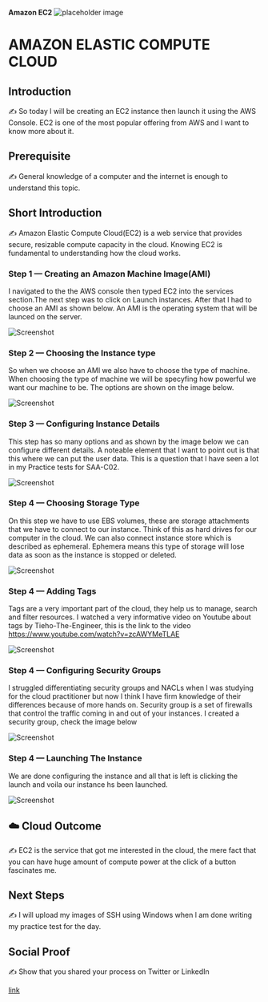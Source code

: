 **Amazon EC2**
![placeholder image](https://github.com/TinoMako/100DaysOfCloud/blob/main/AWS-EC2.png)

# AMAZON ELASTIC COMPUTE CLOUD

## Introduction

✍️ So today l will be creating an EC2 instance then launch it using the AWS Console. EC2 is one of the most popular offering from AWS and l want to know more about it.

## Prerequisite

✍️ General knowledge of a computer and the internet is enough to understand this topic.


## Short Introduction

✍️ Amazon Elastic Compute Cloud(EC2) is a web service that provides secure, resizable compute capacity in the cloud. Knowing EC2 is fundamental to understanding how the cloud works. 

### Step 1 — Creating an Amazon Machine Image(AMI)

I navigated to the the AWS console then typed EC2 into the services section.The next step was to click on Launch instances. After that l had to choose an AMI as shown below.
An AMI is the operating system that will be launced on the server. 

![Screenshot](https://github.com/TinoMako/100DaysOfCloud/blob/main/Screenshot%20(56).png)


### Step 2 — Choosing the Instance type

So when we choose an AMI we also have to choose the type of machine. When choosing the type of machine we will be specyfing how powerful we want our machine to be. The options are shown on the image below.

![Screenshot](https://github.com/TinoMako/100DaysOfCloud/blob/main/Screenshot%20(57).png)

### Step 3 — Configuring Instance Details
This step has so many options and as shown by the image below we can configure different details. A noteable element that l want to point out is that this where we
can put the user data. This is a question that l have seen a lot in my Practice tests for SAA-C02.

![Screenshot](https://github.com/TinoMako/100DaysOfCloud/blob/main/Screenshot%20(58).png)

### Step 4 — Choosing Storage Type

On this step we have to use EBS volumes, these are storage attachments that we have to connect to our instance. Think of this as hard drives for our computer in the cloud. We can also connect instance store which is described as ephemeral. Ephemera means this type of storage will lose data as soon as the instance is stopped or deleted. 

![Screenshot](https://github.com/TinoMako/100DaysOfCloud/blob/main/Screenshot%20(59).png)

### Step 4 — Adding Tags

Tags are a very important part of the cloud, they help us to manage, search and filter resources. I watched a very informative video on Youtube about tags by Tieho-The-Engineer, this is the link to the video https://www.youtube.com/watch?v=zcAWYMeTLAE 

![Screenshot](https://github.com/TinoMako/100DaysOfCloud/blob/main/Screenshot%20(60).png)

### Step 4 — Configuring Security Groups

l struggled differentiating security groups and NACLs when l was studying for the cloud practitioner but now l think l have firm knowledge of their differences because of more hands on. Security group is a set of firewalls that control the traffic coming in and out of your instances. I created a security group, check the image below

![Screenshot](https://github.com/TinoMako/100DaysOfCloud/blob/main/Screenshot%20(61).png)

### Step 4 — Launching The Instance

We are done configuring the instance and all that is left is clicking the launch and voila our instance hs been launched.

![Screenshot](https://github.com/TinoMako/100DaysOfCloud/blob/main/Screenshot%20(61).png)

## ☁️ Cloud Outcome

✍️ EC2 is the service that got me interested in the cloud, the mere fact that you can have huge amount of compute power at the click of a button fascinates me. 

## Next Steps

✍️ I will upload my images of SSH using Windows when l am done writing my practice test for the day. 

## Social Proof

✍️ Show that you shared your process on Twitter or LinkedIn

[link](link)

